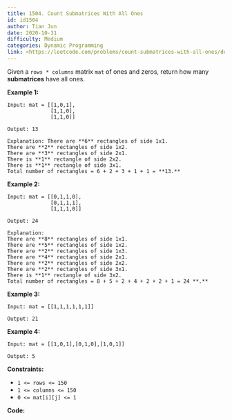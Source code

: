 ```yaml
---
title: 1504. Count Submatrices With All Ones
id: id1504
author: Tian Jun
date: 2020-10-31
difficulty: Medium
categories: Dynamic Programming
link: <https://leetcode.com/problems/count-submatrices-with-all-ones/description/>
---
```


Given a `rows * columns` matrix `mat` of ones and zeros, return how many
**submatrices** have all ones.



**Example 1:**
            
	Input: mat = [[1,0,1],                  [1,1,0],                  [1,1,0]]    
	Output: 13    
	Explanation: There are **6** rectangles of side 1x1.    There are **2** rectangles of side 1x2.    There are **3** rectangles of side 2x1.    There is **1** rectangle of side 2x2.     There is **1** rectangle of side 3x1.    Total number of rectangles = 6 + 2 + 3 + 1 + 1 = **13.**    

**Example 2:**
            
	Input: mat = [[0,1,1,0],                  [0,1,1,1],                  [1,1,1,0]]    
	Output: 24    
	Explanation:    There are **8** rectangles of side 1x1.    There are **5** rectangles of side 1x2.    There are **2** rectangles of side 1x3.     There are **4** rectangles of side 2x1.    There are **2** rectangles of side 2x2.     There are **2** rectangles of side 3x1.     There is **1** rectangle of side 3x2.     Total number of rectangles = 8 + 5 + 2 + 4 + 2 + 2 + 1 = 24 **.**    

**Example 3:**
            
	Input: mat = [[1,1,1,1,1,1]]    
	Output: 21    

**Example 4:**
            
	Input: mat = [[1,0,1],[0,1,0],[1,0,1]]    
	Output: 5    



**Constraints:**

  * `1 <= rows <= 150`
  * `1 <= columns <= 150`
  * `0 <= mat[i][j] <= 1`


**Code:**
